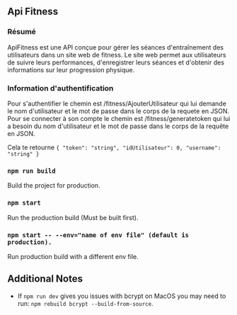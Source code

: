 ## Api Fitness

### Résumé
ApiFitness est une API conçue pour gérer les séances d'entraînement des utilisateurs dans un site web de fitness. Le site web permet aux utilisateurs de suivre leurs performances, d'enregistrer leurs séances et d'obtenir des informations sur leur progression physique.

### Information d'authentification
Pour s'authentifier le chemin est /fitness/AjouterUtilisateur qui lui demande le nom d'utilisateur et le mot de passe dans le corps de la requete en JSON.
Pour se connecter à son compte le chemin est /fitness/generatetoken qui lui a besoin du nom d'utilisateur et le mot de passe dans le corps de la requête en JSON.

Cela te retourne `{
  "token": "string",
  "idUtilisateur": 0,
  "username": "string"
}`

### `npm run build`

Build the project for production.

### `npm start`

Run the production build (Must be built first).

### `npm start -- --env="name of env file" (default is production).`

Run production build with a different env file.


## Additional Notes

- If `npm run dev` gives you issues with bcrypt on MacOS you may need to run: `npm rebuild bcrypt --build-from-source`. 

